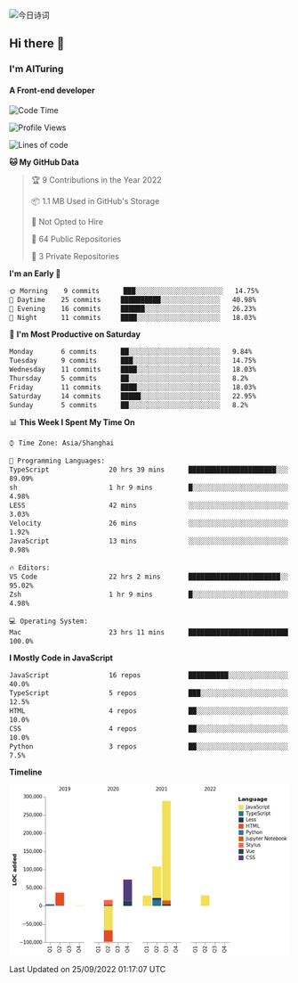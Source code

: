<img alt="今日诗词" src="https://v2.jinrishici.com/one.svg?font-size=30&spacing=2&color=skyblue" style="max-width:100%; display: block; margin: 0 auto;">

## Hi there 👋
### I'm AITuring
#### A Front-end developer

<!-- <img src="./dhx.gif" width="400px"/> -->

<!--START_SECTION:waka-->
![Code Time](http://img.shields.io/badge/Code%20Time-3%2C824%20hrs%2010%20mins-blue)

![Profile Views](http://img.shields.io/badge/Profile%20Views-0-blue)

![Lines of code](https://img.shields.io/badge/From%20Hello%20World%20I%27ve%20Written-486%20Thousand%20lines%20of%20code-blue)

**🐱 My GitHub Data** 

> 🏆 9 Contributions in the Year 2022
 > 
> 📦 1.1 MB Used in GitHub's Storage 
 > 
> 🚫 Not Opted to Hire
 > 
> 📜 64 Public Repositories 
 > 
> 🔑 3 Private Repositories  
 > 
**I'm an Early 🐤** 

```text
🌞 Morning    9 commits      ███░░░░░░░░░░░░░░░░░░░░░░   14.75% 
🌆 Daytime    25 commits     ██████████░░░░░░░░░░░░░░░   40.98% 
🌃 Evening    16 commits     ██████░░░░░░░░░░░░░░░░░░░   26.23% 
🌙 Night      11 commits     ████░░░░░░░░░░░░░░░░░░░░░   18.03%

```
📅 **I'm Most Productive on Saturday** 

```text
Monday       6 commits      ██░░░░░░░░░░░░░░░░░░░░░░░   9.84% 
Tuesday      9 commits      ███░░░░░░░░░░░░░░░░░░░░░░   14.75% 
Wednesday    11 commits     ████░░░░░░░░░░░░░░░░░░░░░   18.03% 
Thursday     5 commits      ██░░░░░░░░░░░░░░░░░░░░░░░   8.2% 
Friday       11 commits     ████░░░░░░░░░░░░░░░░░░░░░   18.03% 
Saturday     14 commits     █████░░░░░░░░░░░░░░░░░░░░   22.95% 
Sunday       5 commits      ██░░░░░░░░░░░░░░░░░░░░░░░   8.2%

```


📊 **This Week I Spent My Time On** 

```text
⌚︎ Time Zone: Asia/Shanghai

💬 Programming Languages: 
TypeScript               20 hrs 39 mins      ██████████████████████░░░   89.09% 
sh                       1 hr 9 mins         █░░░░░░░░░░░░░░░░░░░░░░░░   4.98% 
LESS                     42 mins             ░░░░░░░░░░░░░░░░░░░░░░░░░   3.03% 
Velocity                 26 mins             ░░░░░░░░░░░░░░░░░░░░░░░░░   1.92% 
JavaScript               13 mins             ░░░░░░░░░░░░░░░░░░░░░░░░░   0.98%

🔥 Editors: 
VS Code                  22 hrs 2 mins       ███████████████████████░░   95.02% 
Zsh                      1 hr 9 mins         █░░░░░░░░░░░░░░░░░░░░░░░░   4.98%

💻 Operating System: 
Mac                      23 hrs 11 mins      █████████████████████████   100.0%

```

**I Mostly Code in JavaScript** 

```text
JavaScript               16 repos            ██████████░░░░░░░░░░░░░░░   40.0% 
TypeScript               5 repos             ███░░░░░░░░░░░░░░░░░░░░░░   12.5% 
HTML                     4 repos             ██░░░░░░░░░░░░░░░░░░░░░░░   10.0% 
CSS                      4 repos             ██░░░░░░░░░░░░░░░░░░░░░░░   10.0% 
Python                   3 repos             ██░░░░░░░░░░░░░░░░░░░░░░░   7.5%

```


**Timeline**

![Chart not found](https://raw.githubusercontent.com/AITuring/AITuring/main/charts/bar_graph.png) 


 Last Updated on 25/09/2022 01:17:07 UTC
<!--END_SECTION:waka-->


